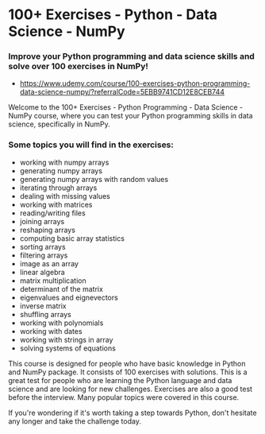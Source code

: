 # 100+ Exercises - Python - Data Science - NumPy 

### Improve your Python programming and data science skills and solve over 100 exercises in NumPy!

* https://www.udemy.com/course/100-exercises-python-programming-data-science-numpy/?referralCode=5EBB9741CD12E8CEB744

Welcome to the 100+ Exercises - Python Programming - Data Science - NumPy course, where you can test your Python programming skills in data science, specifically in NumPy. 

### Some topics you will find in the exercises:
* working with numpy arrays
* generating numpy arrays
* generating numpy arrays with random values
* iterating through arrays
* dealing with missing values
* working with matrices
* reading/writing files
* joining arrays
* reshaping arrays
* computing basic array statistics
* sorting arrays
* filtering arrays
* image as an array
* linear algebra
* matrix multiplication
* determinant of the matrix
* eigenvalues and eignevectors
* inverse matrix
* shuffling arrays
* working with polynomials
* working with dates
* working with strings in array
* solving systems of equations

This course is designed for people who have basic knowledge in Python and NumPy package. It consists of 100 exercises with solutions. This is a great test for people who are learning the Python language and data science and are looking for new challenges. Exercises are also a good test before the interview. Many popular topics were covered in this course. 

If you're wondering if it's worth taking a step towards Python, don't hesitate any longer and take the challenge today.
